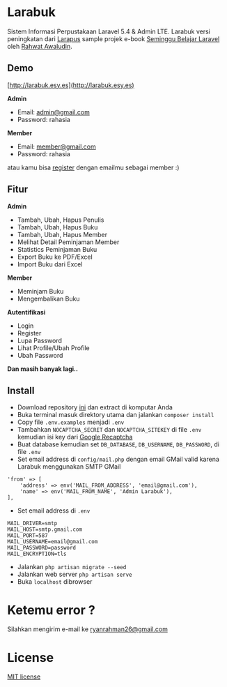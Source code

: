 # Larabuk

Sistem Informasi Perpustakaan Laravel 5.4 & Admin LTE. Larabuk versi peningkatan dari [Larapus](https://github.com/ryanrahman26/larapus) sample projek e-book [Seminggu Belajar Laravel](https://leanpub.com/seminggubelajarlaravel) oleh [Rahwat Awaludin](http://facebook.com/rahmat.awaludin).

## Demo

[http://larabuk.esy.es](http://larabuk.esy.es)

**Admin**
- Email: admin@gmail.com
- Password: rahasia

**Member**
- Email: member@gmail.com
- Password: rahasia

atau kamu bisa [register](http://larabuk.esy.es/register) dengan emailmu sebagai member :)

## Fitur

**Admin**
- Tambah, Ubah, Hapus Penulis
- Tambah, Ubah, Hapus Buku
- Tambah, Ubah, Hapus Member
- Melihat Detail Peminjaman Member
- Statistics Peminjaman Buku
- Export Buku ke PDF/Excel
- Import Buku dari Excel

**Member**
- Meminjam Buku
- Mengembalikan Buku

**Autentifikasi**
- Login
- Register
- Lupa Password
- Lihat Profile/Ubah Profile
- Ubah Password

**Dan masih banyak lagi..**

## Install

- Download repository [ini](https://github.com/ryanrahman26/larabuk/archive/master.zip) dan extract di komputar Anda
- Buka terminal masuk direktory utama dan jalankan `composer install`
- Copy file `.env.examples` menjadi `.env`
- Tambahkan `NOCAPTCHA_SECRET` dan `NOCAPTCHA_SITEKEY` di file `.env` kemudian isi key dari [Google Recaptcha](https://www.google.com/recaptcha)
- Buat database kemudian set `DB_DATABASE`, `DB_USERNAME`, `DB_PASSWORD`, di file `.env`
- Set email address di `config/mail.php` dengan email GMail valid karena Larabuk menggunakan SMTP GMail
```
'from' => [
    'address' => env('MAIL_FROM_ADDRESS', 'email@gmail.com'),
    'name' => env('MAIL_FROM_NAME', 'Admin Larabuk'),
],
```
- Set email address di `.env`
```
MAIL_DRIVER=smtp
MAIL_HOST=smtp.gmail.com
MAIL_PORT=587
MAIL_USERNAME=email@gmail.com
MAIL_PASSWORD=password
MAIL_ENCRYPTION=tls
```
- Jalankan `php artisan migrate --seed`
- Jalankan web server `php artisan serve`
- Buka `localhost` dibrowser

# Ketemu error ?

Silahkan mengirim e-mail ke ryanrahman26@gmail.com

# License

[MIT license](http://opensource.org/licenses/MIT)
